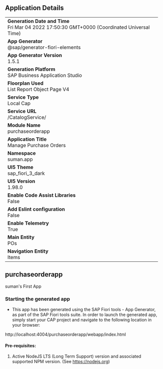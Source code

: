 ## Application Details
|               |
| ------------- |
|**Generation Date and Time**<br>Fri Mar 04 2022 17:50:30 GMT+0000 (Coordinated Universal Time)|
|**App Generator**<br>@sap/generator-fiori-elements|
|**App Generator Version**<br>1.5.1|
|**Generation Platform**<br>SAP Business Application Studio|
|**Floorplan Used**<br>List Report Object Page V4|
|**Service Type**<br>Local Cap|
|**Service URL**<br>/CatalogService/
|**Module Name**<br>purchaseorderapp|
|**Application Title**<br>Manage Purchase Orders|
|**Namespace**<br>suman.app|
|**UI5 Theme**<br>sap_fiori_3_dark|
|**UI5 Version**<br>1.98.0|
|**Enable Code Assist Libraries**<br>False|
|**Add Eslint configuration**<br>False|
|**Enable Telemetry**<br>True|
|**Main Entity**<br>POs|
|**Navigation Entity**<br>Items|

## purchaseorderapp

suman&#39;s First App

### Starting the generated app

-   This app has been generated using the SAP Fiori tools - App Generator, as part of the SAP Fiori tools suite.  In order to launch the generated app, simply start your CAP project and navigate to the following location in your browser:

http://localhost:4004/purchaseorderapp/webapp/index.html

#### Pre-requisites:

1. Active NodeJS LTS (Long Term Support) version and associated supported NPM version.  (See https://nodejs.org)


